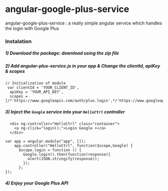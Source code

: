 # angular-google-plus-service
angular-google-plus-service : a really simple angular service which handles the login with Google Plus

### Instalation

##### 1) Download the package: download using the zip file 

##### 2) Add angular-plus-service.js in your app & Change the clientId, apiKey & scopes

```
// Initialization of module
 var clientId = 'YOUR_CLIENT_ID',
  apiKey = 'YOUR_API_KEY',
  scopes = [/*'https://www.googleapis.com/auth/plus.login',*/'https://www.googleapis.com/auth/contacts.readonly'],

```

##### 3) Inject the ```Google``` service into your ```HelloCtrl``` controller

```
  <div ng-controller="HelloCtrl" class="container">
    <a ng-click="login();">Login Google +</a>
  </div>
```

```
var app = angular.module("app", []);
    app.controller("HelloCtrl", function($scope,Google) {
      $scope.login = function () {
        Google.login().then(function(response){
          alert(JSON.stringify(response));
        });
      };
});
```


##### 4) Enjoy your Google Plus API
